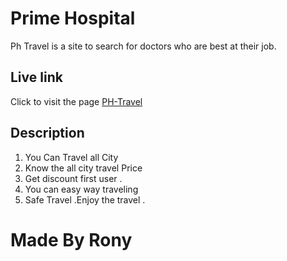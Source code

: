 # Prime Hospital

Ph Travel is a site to search for doctors who are best at their job.

## Live link

Click to visit the page [PH-Travel](https://ph-travel-1e00a.web.app/home)



## Description

1. You Can Travel all City
2. Know the all city travel Price
3. Get discount first user .
4. You can easy way traveling
5. Safe Travel .Enjoy the travel .



# Made By Rony